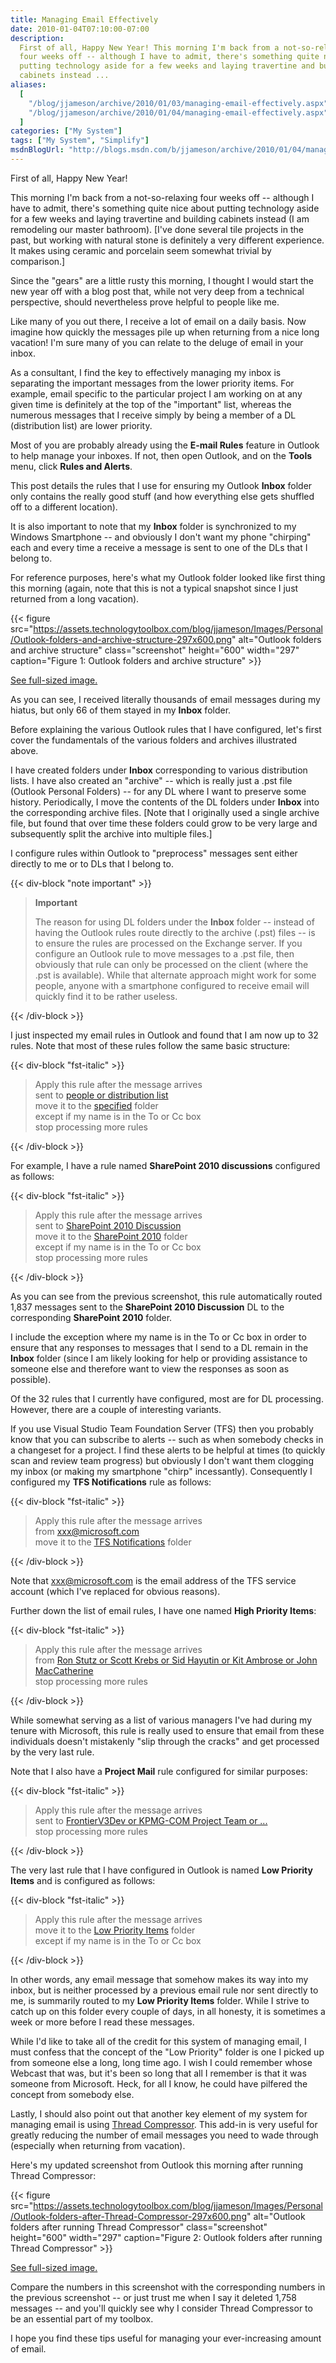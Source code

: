 ```yaml
---
title: Managing Email Effectively
date: 2010-01-04T07:10:00-07:00
description:
  First of all, Happy New Year! This morning I'm back from a not-so-relaxing
  four weeks off -- although I have to admit, there's something quite nice about
  putting technology aside for a few weeks and laying travertine and building
  cabinets instead ...
aliases:
  [
    "/blog/jjameson/archive/2010/01/03/managing-email-effectively.aspx",
    "/blog/jjameson/archive/2010/01/04/managing-email-effectively.aspx",
  ]
categories: ["My System"]
tags: ["My System", "Simplify"]
msdnBlogUrl: "http://blogs.msdn.com/b/jjameson/archive/2010/01/04/managing-email-effectively.aspx"
---
```


First of all, Happy New Year!

This morning I'm back from a not-so-relaxing four weeks off -- although I have
to admit, there's something quite nice about putting technology aside for a few
weeks and laying travertine and building cabinets instead (I am remodeling our
master bathroom). [I've done several tile projects in the past, but working with
natural stone is definitely a very different experience. It makes using ceramic
and porcelain seem somewhat trivial by comparison.]

Since the "gears" are a little rusty this morning, I thought I would start the
new year off with a blog post that, while not very deep from a technical
perspective, should nevertheless prove helpful to people like me.

Like many of you out there, I receive a lot of email on a daily basis. Now
imagine how quickly the messages pile up when returning from a nice long
vacation! I'm sure many of you can relate to the deluge of email in your inbox.

As a consultant, I find the key to effectively managing my inbox is separating
the important messages from the lower priority items. For example, email
specific to the particular project I am working on at any given time is
definitely at the top of the "important" list, whereas the numerous messages
that I receive simply by being a member of a DL (distribution list) are lower
priority.

Most of you are probably already using the **E-mail Rules** feature in Outlook
to help manage your inboxes. If not, then open Outlook, and on the **Tools**
menu, click **Rules and Alerts**.

This post details the rules that I use for ensuring my Outlook **Inbox** folder
only contains the really good stuff (and how everything else gets shuffled off
to a different location).

It is also important to note that my **Inbox** folder is synchronized to my
Windows Smartphone -- and obviously I don't want my phone "chirping" each and
every time a receive a message is sent to one of the DLs that I belong to.

For reference purposes, here's what my Outlook folder looked like first thing
this morning (again, note that this is not a typical snapshot since I just
returned from a long vacation).

{{< figure
src="https://assets.technologytoolbox.com/blog/jjameson/Images/Personal/Outlook-folders-and-archive-structure-297x600.png"
alt="Outlook folders and archive structure" class="screenshot" height="600"
width="297" caption="Figure 1: Outlook folders and archive structure" >}}

[See full-sized image.](https://assets.technologytoolbox.com/blog/jjameson/Images/Personal/Outlook-folders-and-archive-structure-334x675.png)

As you can see, I received literally thousands of email messages during my
hiatus, but only 66 of them stayed in my **Inbox** folder.

Before explaining the various Outlook rules that I have configured, let's first
cover the fundamentals of the various folders and archives illustrated above.

I have created folders under **Inbox** corresponding to various distribution
lists. I have also created an "archive" -- which is really just a .pst file
(Outlook Personal Folders) -- for any DL where I want to preserve some history.
Periodically, I move the contents of the DL folders under **Inbox** into the
corresponding archive files. [Note that I originally used a single archive file,
but found that over time these folders could grow to be very large and
subsequently split the archive into multiple files.]

I configure rules within Outlook to "preprocess" messages sent either directly
to me or to DLs that I belong to.

{{< div-block "note important" >}}

> **Important**
>
> The reason for using DL folders under the **Inbox** folder -- instead of
> having the Outlook rules route directly to the archive (.pst) files -- is to
> ensure the rules are processed on the Exchange server.
> If you configure an Outlook rule to move messages to a .pst file, then
> obviously that rule can only be processed on the client (where the .pst is
> available). While that alternate approach might work for some people, anyone
> with a smartphone configured to receive email will quickly find it to be
> rather useless.

{{< /div-block >}}

I just inspected my email rules in Outlook and found that I am now up to 32
rules. Note that most of these rules follow the same basic structure:

{{< div-block "fst-italic" >}}

> Apply this rule after the message arrives\
> sent to [people or distribution list](#)\
> move it to the [specified](#) folder\
> except if my name is in the To or Cc box\
> stop processing more rules

{{< /div-block >}}

For example, I have a rule named **SharePoint 2010 discussions** configured as
follows:

{{< div-block "fst-italic" >}}

> Apply this rule after the message arrives\
> sent to [SharePoint 2010 Discussion](#)\
> move it to the [SharePoint 2010](#) folder\
> except if my name is in the To or Cc box\
> stop processing more rules

{{< /div-block >}}

As you can see from the previous screenshot, this rule automatically routed
1,837 messages sent to the **SharePoint 2010 Discussion** DL to the
corresponding **SharePoint 2010** folder.

I include the exception where my name is in the To or Cc box in order to ensure
that any responses to messages that I send to a DL remain in the **Inbox**
folder (since I am likely looking for help or providing assistance to someone
else and therefore want to view the responses as soon as possible).

Of the 32 rules that I currently have configured, most are for DL processing.
However, there are a couple of interesting variants.

If you use Visual Studio Team Foundation Server (TFS) then you probably know
that you can subscribe to alerts -- such as when somebody checks in a changeset
for a project. I find these alerts to be helpful at times (to quickly scan and
review team progress) but obviously I don't want them clogging my inbox (or
making my smartphone "chirp" incessantly). Consequently I configured my **TFS
Notifications** rule as follows:

{{< div-block "fst-italic" >}}

> Apply this rule after the message arrives\
> from [xxx@microsoft.com](mailto:xxx@microsoft.com)\
> move it to the [TFS Notifications](#) folder

{{< /div-block >}}

Note that [xxx@microsoft.com](mailto:xxx@microsoft.com) is the email address of
the TFS service account (which I've replaced for obvious reasons).

Further down the list of email rules, I have one named **High Priority Items**:

{{< div-block "fst-italic" >}}

> Apply this rule after the message arrives\
> from
> [Ron Stutz or Scott Krebs or Sid Hayutin or Kit Ambrose or John MacCatherine](#)\
> stop processing more rules

{{< /div-block >}}

While somewhat serving as a list of various managers I've had during my tenure
with Microsoft, this rule is really used to ensure that email from these
individuals doesn't mistakenly "slip through the cracks" and get processed by
the very last rule.

Note that I also have a **Project Mail** rule configured for similar purposes:

{{< div-block "fst-italic" >}}

> Apply this rule after the message arrives\
> sent to [FrontierV3Dev or KPMG-COM Project Team or ...](#)\
> stop processing more rules

{{< /div-block >}}

The very last rule that I have configured in Outlook is named **Low Priority
Items** and is configured as follows:

{{< div-block "fst-italic" >}}

> Apply this rule after the message arrives\
> move it to the [Low Priority Items](#) folder\
> except if my name is in the To or Cc box

{{< /div-block >}}

In other words, any email message that somehow makes its way into my inbox, but
is neither processed by a previous email rule nor sent directly to me, is
summarily routed to my **Low Priority Items** folder. While I strive to catch up
on this folder every couple of days, in all honesty, it is sometimes a week or
more before I read these messages.

While I'd like to take all of the credit for this system of managing email, I
must confess that the concept of the "Low Priority" folder is one I picked up
from someone else a long, long time ago. I wish I could remember whose Webcast
that was, but it's been so long that all I remember is that it was someone from
Microsoft. Heck, for all I know, he could have pilfered the concept from
somebody else.

Lastly, I should also point out that another key element of my system for
managing email is using
[Thread Compressor](http://blogs.technet.com/ewan/archive/2007/04/23/thread-compressor-for-outlook-do-you-want-it.aspx).
This add-in is very useful for greatly reducing the number of email messages you
need to wade through (especially when returning from vacation).

Here's my updated screenshot from Outlook this morning after running Thread
Compressor:

{{< figure
src="https://assets.technologytoolbox.com/blog/jjameson/Images/Personal/Outlook-folders-after-Thread-Compressor-297x600.png"
alt="Outlook folders after running Thread Compressor" class="screenshot"
height="600" width="297"
caption="Figure 2: Outlook folders after running Thread Compressor" >}}

[See full-sized image.](https://assets.technologytoolbox.com/blog/jjameson/Images/Personal/Outlook-folders-after-Thread-Compressor-334x675.png)

Compare the numbers in this screenshot with the corresponding numbers in the
previous screenshot -- or just trust me when I say it deleted 1,758 messages --
and you'll quickly see why I consider Thread Compressor to be an essential part
of my toolbox.

I hope you find these tips useful for managing your ever-increasing amount of
email.
